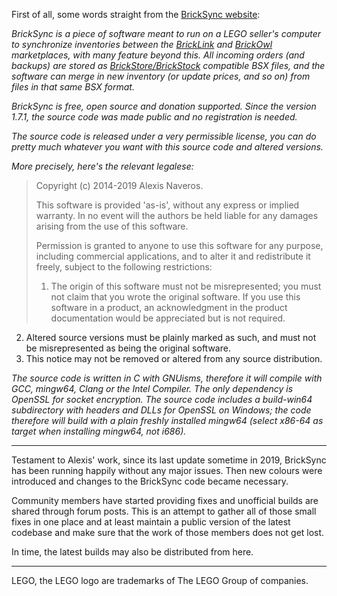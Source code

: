 First of all, some words straight from the [BrickSync website](http://www.bricksync.net/):

*BrickSync is a piece of software meant to run on a LEGO seller's computer to synchronize inventories between the [BrickLink](http://www.bricklink.com/) and [BrickOwl](http://www.brickowl.com/) marketplaces, with many feature beyond this. All incoming orders (and backups) are stored as [BrickStore/BrickStock](http://brickstock.patrickbrans.com/) compatible BSX files, and the software can merge in new inventory (or update prices, and so on) from files in that same BSX format.*

*BrickSync is free, open source and donation supported. Since the version 1.7.1, the source code was made public and no registration is needed.*


*The source code is released under a very permissible license, you can do pretty much whatever you want with this source code and altered versions.*

*More precisely, here's the relevant legalese:*

> Copyright (c) 2014-2019 Alexis Naveros.
>
> This software is provided 'as-is', without any express or implied
warranty. In no event will the authors be held liable for any damages
arising from the use of this software.
>
> Permission is granted to anyone to use this software for any purpose,
including commercial applications, and to alter it and redistribute it
freely, subject to the following restrictions:
>
> 1. The origin of this software must not be misrepresented; you must not
claim that you wrote the original software. If you use this software
in a product, an acknowledgment in the product documentation would be
appreciated but is not required.
2. Altered source versions must be plainly marked as such, and must not be
misrepresented as being the original software.
3. This notice may not be removed or altered from any source distribution.


*The source code is written in C with GNUisms, therefore it will compile with GCC, mingw64, Clang or the Intel Compiler. The only dependency is OpenSSL for socket encryption. The source code includes a build-win64 subdirectory with headers and DLLs for OpenSSL on Windows; the code therefore will build with a plain freshly installed mingw64 (select x86-64 as target when installing mingw64, not i686).*

---

Testament to Alexis' work, since its last update sometime in 2019, BrickSync has been running happily without any major issues. Then new colours were introduced and changes to the BrickSync code became necessary.

Community members have started providing fixes and unofficial builds are shared through forum posts. This is an attempt to gather all of those small fixes in one place and at least maintain a public version of the latest codebase and make sure that the work of those members does not get lost.

In time, the latest builds may also be distributed from here.  

---

LEGO, the LEGO logo are trademarks of The LEGO Group of companies.
